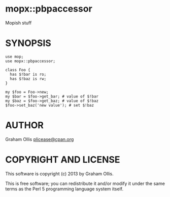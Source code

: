 # mopx::pbpaccessor

Mopish stuff

# SYNOPSIS

    use mop;
    use mopx::pbpaccessor;
    
    class Foo {
      has $!bar is ro;
      has $!baz is rw;
    }
    
    my $foo = Foo->new;
    my $bar = $foo->get_bar; # value of $!bar
    my $baz = $foo->get_baz; # value of $!baz
    $foo->set_baz('new value'); # set $!baz

# AUTHOR

Graham Ollis <plicease@cpan.org>

# COPYRIGHT AND LICENSE

This software is copyright (c) 2013 by Graham Ollis.

This is free software; you can redistribute it and/or modify it under
the same terms as the Perl 5 programming language system itself.
